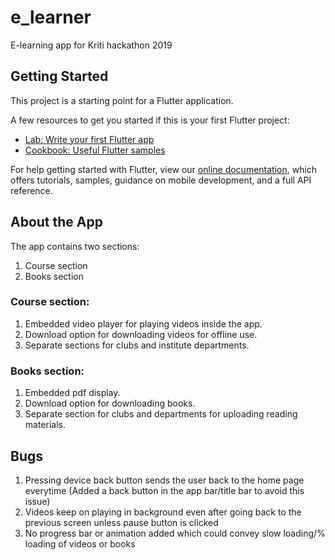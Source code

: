 # e_learner

E-learning app for Kriti hackathon 2019

## Getting Started

This project is a starting point for a Flutter application.

A few resources to get you started if this is your first Flutter project:

- [Lab: Write your first Flutter app](https://flutter.dev/docs/get-started/codelab)
- [Cookbook: Useful Flutter samples](https://flutter.dev/docs/cookbook)

For help getting started with Flutter, view our
[online documentation](https://flutter.dev/docs), which offers tutorials,
samples, guidance on mobile development, and a full API reference.

## About the App
The app contains two sections:
1) Course section
2) Books section

### Course section:
1) Embedded video player for playing videos inside the app.
2) Download option for downloading videos for offline use.
3) Separate sections for clubs and institute departments.

### Books section:
1) Embedded pdf display.
2) Download option for downloading books.
3) Separate section for clubs and departments for uploading reading materials.

## Bugs
1) Pressing device back button sends the user back to the home page everytime (Added a back button in the app bar/title bar to avoid this issue) 
2) Videos keep on playing in background even after going back to the previous screen unless pause button is clicked
3) No progress bar or animation added which could convey slow loading/% loading of videos or books
